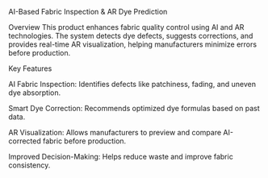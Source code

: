 AI-Based Fabric Inspection & AR Dye Prediction

Overview
This product enhances fabric quality control using AI and AR technologies. The system detects dye defects, suggests corrections, and provides real-time AR visualization, helping manufacturers minimize errors before production.

Key Features

AI Fabric Inspection: Identifies defects like patchiness, fading, and uneven dye absorption.

Smart Dye Correction: Recommends optimized dye formulas based on past data.

AR Visualization: Allows manufacturers to preview and compare AI-corrected fabric before production.

Improved Decision-Making: Helps reduce waste and improve fabric consistency.